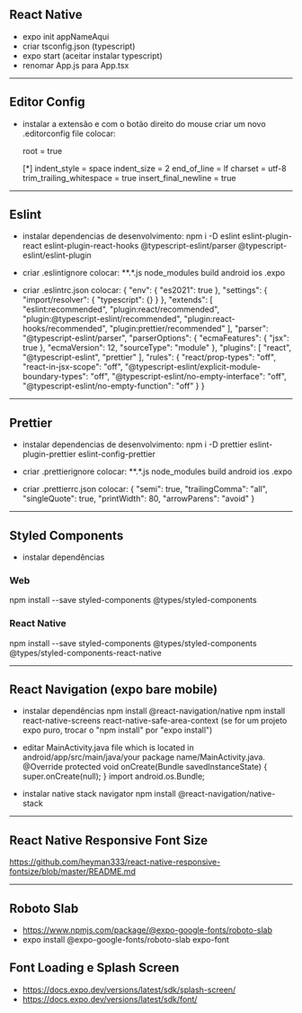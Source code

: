 ## React Native

- expo init appNameAqui
- criar tsconfig.json (typescript)
- expo start (aceitar instalar typescript)
- renomar App.js para App.tsx

---

## Editor Config

- instalar a extensão e com o botão direito do mouse criar um novo .editorconfig file colocar:

  root = true

  [*]
  indent_style = space
  indent_size = 2
  end_of_line = lf
  charset = utf-8
  trim_trailing_whitespace = true
  insert_final_newline = true

---

## Eslint

- instalar dependencias de desenvolvimento:
  npm i -D eslint eslint-plugin-react eslint-plugin-react-hooks @typescript-eslint/parser @typescript-eslint/eslint-plugin
- criar .eslintignore colocar:
  \*\*.\*.js
  node_modules
  build
  android
  ios
  .expo

- criar .eslintrc.json colocar:
  {
  "env": {
  "es2021": true
  },
  "settings": {
  "import/resolver": {
  "typescript": {}
  }
  },
  "extends": [
  "eslint:recommended",
  "plugin:react/recommended",
  "plugin:@typescript-eslint/recommended",
  "plugin:react-hooks/recommended",
  "plugin:prettier/recommended"
  ],
  "parser": "@typescript-eslint/parser",
  "parserOptions": {
  "ecmaFeatures": {
  "jsx": true
  },
  "ecmaVersion": 12,
  "sourceType": "module"
  },
  "plugins": [
  "react",
  "@typescript-eslint",
  "prettier"
  ],
  "rules": {
  "react/prop-types": "off",
  "react-in-jsx-scope": "off",
  "@typescript-eslint/explicit-module-boundary-types": "off",
  "@typescript-eslint/no-empty-interface": "off",
  "@typescript-eslint/no-empty-function": "off"
  }
  }

---

## Prettier

- instalar dependencias de desenvolvimento:
  npm i -D prettier eslint-plugin-prettier eslint-config-prettier

- criar .prettierignore colocar:
  \*\*.\*.js
  node_modules
  build
  android
  ios
  .expo

- criar .prettierrc.json colocar:
  {
  "semi": true,
  "trailingComma": "all",
  "singleQuote": true,
  "printWidth": 80,
  "arrowParens": "avoid"
  }

---

## Styled Components

- instalar dependências

### Web

npm install --save styled-components @types/styled-components

### React Native

npm install --save styled-components @types/styled-components @types/styled-components-react-native

---

## React Navigation (expo bare mobile)

- instalar dependências
  npm install @react-navigation/native
  npm install react-native-screens react-native-safe-area-context (se for um projeto expo puro, trocar o "npm install" por "expo install")

- editar MainActivity.java file which is located in android/app/src/main/java/your package name/MainActivity.java.
  @Override
  protected void onCreate(Bundle savedInstanceState) {
  super.onCreate(null);
  }
  import android.os.Bundle;

- instalar native stack navigator
  npm install @react-navigation/native-stack

---

## React Native Responsive Font Size

https://github.com/heyman333/react-native-responsive-fontsize/blob/master/README.md

---

## Roboto Slab

- https://www.npmjs.com/package/@expo-google-fonts/roboto-slab
- expo install @expo-google-fonts/roboto-slab expo-font

## Font Loading e Splash Screen

- https://docs.expo.dev/versions/latest/sdk/splash-screen/
- https://docs.expo.dev/versions/latest/sdk/font/
